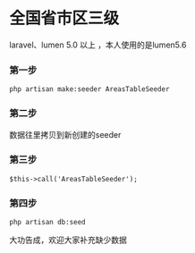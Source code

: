 # 全国省市区三级

laravel、lumen 5.0 以上 ，本人使用的是lumen5.6

### 第一步
```
php artisan make:seeder AreasTableSeeder

```

### 第二步

数据往里拷贝到新创建的seeder

### 第三步

```
$this->call('AreasTableSeeder');
```

### 第四步

```
php artisan db:seed
```

大功告成，欢迎大家补充缺少数据